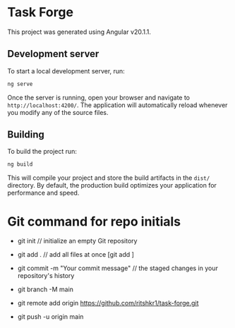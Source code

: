 # Task Forge

This project was generated using Angular v20.1.1.

## Development server

To start a local development server, run:

```bash
ng serve
```

Once the server is running, open your browser and navigate to `http://localhost:4200/`. The application will automatically reload whenever you modify any of the source files.

## Building

To build the project run:

```bash
ng build
```

This will compile your project and store the build artifacts in the `dist/` directory. By default, the production build optimizes your application for performance and speed.

# Git command for repo initials
- git init               // initialize an empty Git repository
- git add .              // add all files at once [git add <filename>]
- git commit -m "Your commit message"  // the staged changes in your repository's history

- git branch -M main
- git remote add origin https://github.com/ritshkr1/task-forge.git
- git push -u origin main
